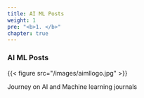 ```yaml
---
title: AI ML Posts
weight: 1
pre: "<b>1. </b>"
chapter: true
---
```


### AI ML Posts

{{< figure src="/images/aimllogo.jpg" >}}

Journey on AI and Machine learning journals
